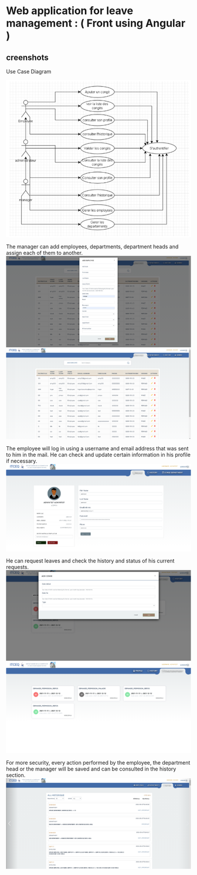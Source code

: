 # Web application for leave management : ( Front using Angular ) 

## creenshots
Use Case Diagram


![Use-Case-Diagram](Use-Case-Diagram.png)

The manager can add employees, departments, department heads and assign each of them to another. 
![07-manager-emp-add](07.png)
![06-Manager-emp](06.png)

The employee will log in using a username and email address that was sent to him in the mail. 
He can check and update certain information in his profile if necessary.
![01-chef-dep-profile](01.png)

He can request leaves and check the history and status of his current requests.
![08-emp-demande-conge-ADD](08.png)
![02-emp-demande-conge](02.png)

For more security, every action performed by the employee, the department head or the manager will be saved and can be consulted in the history section. 
![05-history](05.png)
